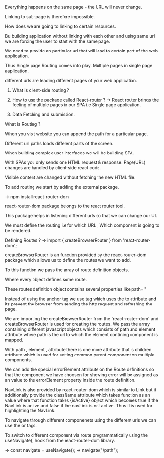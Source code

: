 Everything happens on the same page - the URL will never change.

Linking to sub-page is therefore impossible.

How does we are going to linking to certain resources.

Bu building application without linking with each other and using same url we are forcing the user to start with the same page.

We need to provide an particular url that will load to certain part of the web application.

Thus Single page Routing comes into play. Multiple pages in single page aaplication.

different urls are leading different pages of your web application.

1. What is client-side routing ?
2. How to use the package called React-router ?
   -> React router brings the feeling of multiple pages in our SPA i.e Single page application.

3. Data Fetching and submission.

What is Routing ?

When you visit website you can append the path for a particular page.

Different url paths loads different parts of the screen.

When building complex user interfaces we will be building SPA.

With SPAs you only sends one HTML request & response. Page(URL) changes are handled by client-side react code.

Visible content are changed without fetching the new HTML file.

To add routing we start by adding the external package.

-> npm install react-router-dom

react-router-dom package belongs to the react router tool.

This package helps in listening different urls so that we can change our UI.

We must define the routing i.e for which URL , Which component is going to be rendered.

Defining Routes ?
-> import { createBrowserRouter } from 'react-router-dom';

createBrowserRouter is an function provided by the react-router-dom package which allows us to define the routes we want to add.

To this function we pass the array of route definition objects.

Where every object defines some route.

These routes definition object contains several properties like path=''

Instead of using the anchor tag <a> we use <Link> tag which uses the to attribute and its prevent the browser from sending the http request and refreshing the page.

We are importing the createBrowserRouter from the 'react-router-dom' and createBrowserRouter is used for creating the routes. We pass the array containing different javascript objects which consists of path and element attribute where path is the url to which the element contining component is mapped.

With path , element , attribute there is one more attribute that is children attribute which is used for setting common parent component on multiple components.

We can add the special errorElement attribute on the Route definitions so that the component we have choosen for showing error will be assigned as an value to the errorElement property inside the route definition.

NavLink is also provided by react-router-dom which is similar to Link but it additionally provide the className attribute which takes function as an value where that function takes {isActive} object which becomes true if the NavLink is active and false if the navLink is not active. Thus it is used for highlighting the NavLink.

To navigate through different componenets using the different urls we can use the <NavLink> or <Link> tags.

To switch to different component via route programmatically using the useNavigate() hook from the react-router-dom library.

-> const navigate = useNavigate();
-> navigate("/path");
